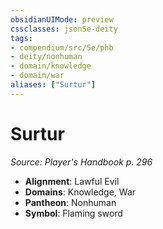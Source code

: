 ```yaml
---
obsidianUIMode: preview
cssclasses: json5e-deity
tags:
- compendium/src/5e/phb
- deity/nonhuman
- domain/knowledge
- domain/war
aliases: ["Surtur"]
---
```

# Surtur
*Source: Player's Handbook p. 296* 

- **Alignment**: Lawful Evil
- **Domains**: Knowledge, War
- **Pantheon**: Nonhuman
- **Symbol**: Flaming sword
